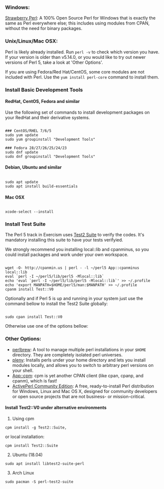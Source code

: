 ### Windows:
[Strawberry Perl](http://strawberryperl.com/): A 100% Open Source Perl for
Windows that is exactly the same as Perl everywhere else; this includes using
modules from CPAN, without the need for binary packages.

### Unix/Linux/Mac OSX:
Perl is likely already installed. Run `perl -v` to check which version you have.
If your version is older than v5.14.0, or you would like to try out newer versions
of Perl 5, take a look at 'Other Options'.

If you are using Fedora/Red Hat/CentOS, some core modules are not included with Perl.
Use the `yum install perl-core` command to install them.

### Install Basic Development Tools

#### RedHat, CentOS, Fedora and similar

Use the following set of commands to install development packages on your RedHat and their derivative systems.

```shell

### CentOS/RHEL 7/6/5 
sudo yum update
sudo yum groupinstall "Development Tools"

### Fedora 28/27/26/25/24/23 
sudo dnf update
sudo dnf groupinstall "Development Tools"

```

#### Debian, Ubuntu and similar

```shell

sudo apt update
sudo apt install build-essentials

```

#### Mac OSX

```shell

xcode-select --install

```

### Install Test Suite
The Perl 5 track in Exercism uses [Test2 Suite](https://metacpan.org/pod/Test2::V0) 
to verify the codes. It's mandatory installing this suite to have your tests verifyied.


We strongly recommend you installing local::lib and cpanminus, 
so you could install packages and work under your own workspace.
 

```shell

wget -O- http://cpanmin.us | perl - -l ~/perl5 App::cpanminus local::lib
eval `perl -I ~/perl5/lib/perl5 -Mlocal::lib`
echo 'eval `perl -I ~/perl5/lib/perl5 -Mlocal::lib`' >> ~/.profile
echo 'export MANPATH=$HOME/perl5/man:$MANPATH' >> ~/.profile
cpanm install Test::V0 

```

Optionally and if Perl 5 is up and running in your system just use 
the command bellow to install the Test2 Suite globally:

```shell

sudo cpan install Test::V0 

```



Otherwise use one of the options bellow:

### Other Options:
* [perlbrew](https://perlbrew.pl/): A tool to manage multiple perl installations
  in your `$HOME` directory. They are completely isolated perl universes.
* [plenv](https://github.com/tokuhirom/plenv): Installs perls under your home
  directory and lets you install modules locally, and allows you to switch to
  arbitrary perl versions on your shell.
* [App::cpm](https://metacpan.org/pod/App::cpm::Tutorial): cpm is yet another CPAN client (like cpan, cpanp, and cpanm), which is fast!
* [ActivePerl Community Edition](https://www.activestate.com/activeperl/downloads):
  A free, ready-to-install Perl distribution for Windows, Linux and Mac OS X, designed 
  for community developers or open source projects that are not business- or mission-critical.
  
#### Install Test2::V0 under alternative environments

1. Using cpm
```shell
cpm install -g Test2::Suite, 
```
or local installation:

```shell
cpm install Test2::Suite 
```

2. Ubuntu (18.04)

```shell
sudo apt install libtest2-suite-perl 
```


3. Arch Linux
    
```shell
sudo pacman -S perl-test2-suite 
```
